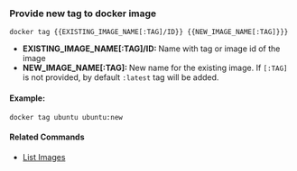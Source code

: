 ### Provide new tag to docker image

`docker tag {{EXISTING_IMAGE_NAME[:TAG]/ID}} {{NEW_IMAGE_NAME[:TAG]}}}`

- <b>EXISTING_IMAGE_NAME[:TAG]/ID: </b> Name with tag or image id of the image
- <b>NEW_IMAGE_NAME[:TAG]: </b>New name for the existing image. If `[:TAG]` is not provided, by default `:latest` tag will be added.

#### Example:

`docker tag ubuntu ubuntu:new`

#### Related Commands

- [List Images](docker-images-list.md)
